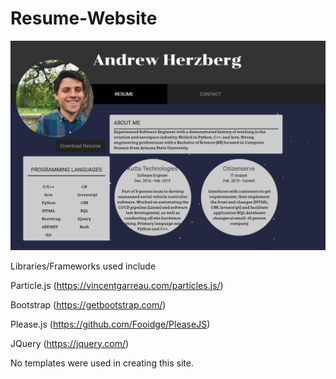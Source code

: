 # Resume-Website
![alt text](https://raw.githubusercontent.com/aherzberg/Resume-Website/master/example-photo.png)

Libraries/Frameworks used include

Particle.js (https://vincentgarreau.com/particles.js/)

Bootstrap (https://getbootstrap.com/)

Please.js (https://github.com/Fooidge/PleaseJS)

JQuery (https://jquery.com/)

No templates were used in creating this site.
